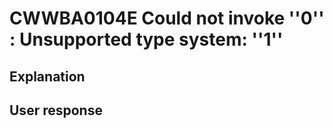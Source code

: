 # CWWBA0104E Could not invoke ''0'' : Unsupported type system: ''1''

## Explanation

## User response